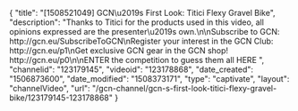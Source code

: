 {
    "title": "[1508521049] GCN\u2019s First Look: Titici Flexy Gravel Bike",
    "description": "Thanks to Titici for the products used in this video, all opinions expressed are the presenter\u2019s own.\n\nSubscribe to GCN: http:\/\/gcn.eu\/SubscribeToGCN\nRegister your interest in the GCN Club: http:\/\/gcn.eu\/p1\nGet exclusive GCN gear in the GCN shop! http:\/\/gcn.eu\/p0\n\nENTER the competition to guess them all HERE ",
    "channelid": "123179145",
    "videoid": "123178868",
    "date_created": "1506873600",
    "date_modified": "1508373171",
    "type": "captivate",
    "layout": "channelVideo",
    "url": "\/gcn-channel\/gcn-s-first-look-titici-flexy-gravel-bike\/123179145-123178868"
}